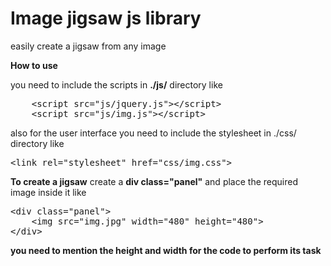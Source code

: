 Image jigsaw js library
================================================
easily create a jigsaw from any image

**How to use**

you need to include the scripts in **./js/** directory like
<pre>
	&#60script src="js/jquery.js">&#60/script>
	&#60script src="js/img.js">&#60/script>
</pre>

also for the user interface you need to include the stylesheet in ./css/ directory like
<pre>
&#60link rel="stylesheet" href="css/img.css">
</pre>

**To create a jigsaw**
create a **div class="panel"** and place the required image inside it like
<pre>
&#60div class="panel">
	&#60img src="img.jpg" width="480" height="480">
&#60/div>
</pre>

**you need to mention the height and width for the code to perform its task**
